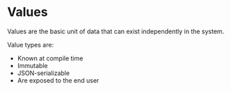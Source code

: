# Values

Values are the basic unit of data that can exist independently in the system.

Value types are:

- Known at compile time
- Immutable
- JSON-serializable
- Are exposed to the end user

